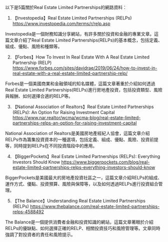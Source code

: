 

以下是5篇關於Real Estate Limited Partnerships的網路資料：

1. 【Investopedia】Real Estate Limited Partnerships (RELPs)
https://www.investopedia.com/terms/r/relp.asp

Investopedia是一個財務知識分享網站，有許多關於投資和金融的專業文章。這篇文章介紹了Real Estate Limited Partnerships(RELPs)的基本概念，包括定義、組成、優點、風險和種類等。

2. 【Forbes】How To Invest In Real Estate With A Real Estate Limited Partnership (RELP)
https://www.forbes.com/sites/davidrae/2019/06/24/how-to-invest-in-real-estate-with-a-real-estate-limited-partnership-relp/

Forbes是一個美國商業和金融領域的知名媒體，這篇文章著重於介紹如何透過Real Estate Limited Partnerships(RELPs)進行房地產投資，包括投資類型、風險與報酬、如何選擇合適的RELP等。

3. 【National Association of Realtors】Real Estate Limited Partnerships (RELPs): An Option for Raising Investment Capital
https://www.nar.realtor/wcma/wcma-blog/real-estate-limited-partnerships-relps-an-option-for-raising-investment-capital

National Association of Realtors是美國房地產經紀人協會，這篇文章介紹RELPs作為籌集投資資本的一種選項，包括定義、組成、優點、風險、投資前提等，同時提到RELPs在不同投資階段中的應用。

4. 【BiggerPockets】Real Estate Limited Partnerships (RELPs): Everything Investors Should Know
https://www.biggerpockets.com/blog/real-estate-limited-partnerships-relps-everything-investors-should-know

BiggerPockets是美國最大的房地產投資社區之一，這篇文章介紹RELPs的組成、運作方式、優點、投資預算、風險與保障等，以及如何透過RELPs進行投資組合管理。

5. 【The Balance】Understanding Real Estate Limited Partnerships (RELPs)
https://www.thebalance.com/real-estate-limited-partnerships-relps-4588492

The Balance是一個提供消費者金融和投資知識的網站，這篇文章著眼於介紹RELPs的優缺點、如何選擇正確的RELP、相關投資技巧和風險管理等。文章同時強調了對投資者的責任和風險提示。